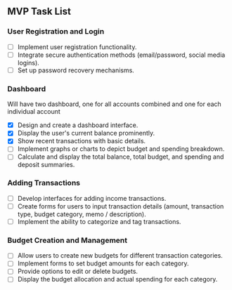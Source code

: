 ## MVP Task List

### User Registration and Login

- [ ] Implement user registration functionality.
- [ ] Integrate secure authentication methods (email/password, social media logins).
- [ ] Set up password recovery mechanisms.

### Dashboard

Will have two dashboard, one for all accounts combined and one for each individual account

- [x] Design and create a dashboard interface.
- [x] Display the user's current balance prominently.
- [x] Show recent transactions with basic details.
- [ ] Implement graphs or charts to depict budget and spending breakdown.
- [ ] Calculate and display the total balance, total budget, and spending and deposit summaries.

### Adding Transactions

- [ ] Develop interfaces for adding income transactions.
- [ ] Create forms for users to input transaction details (amount, transaction type, budget category, memo / description).
- [ ] Implement the ability to categorize and tag transactions.

### Budget Creation and Management

- [ ] Allow users to create new budgets for different transaction categories.
- [ ] Implement forms to set budget amounts for each category.
- [ ] Provide options to edit or delete budgets.
- [ ] Display the budget allocation and actual spending for each category.
